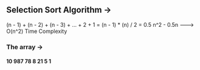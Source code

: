 ## Selection Sort Algorithm ->
(n - 1) + (n - 2) + (n - 3) + ... + 2 + 1 = (n - 1) * (n) / 2 = 0.5 n^2 - 0.5n
---> O(n^2) Time Complexity

### The array ->

#### 10  987  78  8  21  5  1
